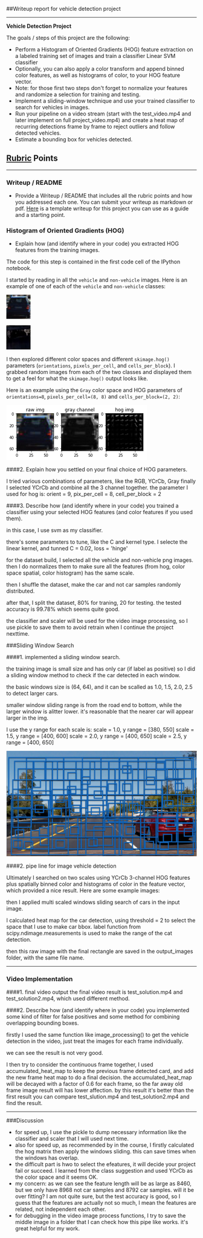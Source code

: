 ##Writeup report for vehicle detection project


---

**Vehicle Detection Project**

The goals / steps of this project are the following:

* Perform a Histogram of Oriented Gradients (HOG) feature extraction on a labeled training set of images and train a classifier Linear SVM classifier
* Optionally, you can also apply a color transform and append binned color features, as well as histograms of color, to your HOG feature vector. 
* Note: for those first two steps don't forget to normalize your features and randomize a selection for training and testing.
* Implement a sliding-window technique and use your trained classifier to search for vehicles in images.
* Run your pipeline on a video stream (start with the test_video.mp4 and later implement on full project_video.mp4) and create a heat map of recurring detections frame by frame to reject outliers and follow detected vehicles.
* Estimate a bounding box for vehicles detected.

[//]: # (Image References)
[image1]: ./examples/car_not_car.png
[image2]: ./examples/HOG_example.jpg
[image3]: ./examples/sliding_windows.jpg
[image4]: ./examples/sliding_window.jpg
[image5]: ./examples/bboxes_and_heat.png
[image6]: ./examples/labels_map.png
[image7]: ./examples/output_bboxes.png
[video1]: ./project_video.mp4

## [Rubric](https://review.udacity.com/#!/rubrics/513/view) Points

---

### Writeup / README

* Provide a Writeup / README that includes all the rubric points and how you addressed each one.  You can submit your writeup as markdown or pdf.  [Here](https://github.com/udacity/CarND-Vehicle-Detection/blob/master/writeup_template.md) is a template writeup for this project you can use as a guide and a starting point.  




### Histogram of Oriented Gradients (HOG)
* Explain how (and identify where in your code) you extracted HOG features from the training images.

The code for this step is contained in the first code cell of the IPython notebook.  

I started by reading in all the `vehicle` and `non-vehicle` images.  Here is an example of one of each of the `vehicle` and `non-vehicle` classes:


![car img](examples/car_templates/3.jpeg)

![not car img](examples/notcar_templates/extra34_144.jpeg)


I then explored different color spaces and different `skimage.hog()` parameters (`orientations`, `pixels_per_cell`, and `cells_per_block`).  I grabbed random images from each of the two classes and displayed them to get a feel for what the `skimage.hog()` output looks like.

Here is an example using the `Gray` color space and HOG parameters of `orientations=8`, `pixels_per_cell=(8, 8)` and `cells_per_block=(2, 2)`:


![car hog image](examples/car_hog.png)



####2. Explain how you settled on your final choice of HOG parameters.

I tried various combinations of parameters, like the RGB, YCrCb, Gray
finally I selected YCrCb and combine all the 3 channel together.
the parameter I used for hog is:
orient = 9, pix_per_cell = 8, cell_per_block = 2 



####3. Describe how (and identify where in your code) you trained a classifier using your selected HOG features (and color features if you used them).

in this case, I use svm as my classifier.

there's some parameters to tune, like the C and kernel type.
I selecte the linear kernel, and tunned C = 0.02, loss = 'hinge'


for the dataset build, I selected all the vehicle and non-vehicle png images.
then I do normalizes them to make sure all the features (from hog, color space spatial, color histogram)
has the same scale.

then I shuffle the dataset, make the car and not car samples randomly distributed.

after that, I split the dataset, 80% for traning, 20 for testing.
the tested accuracy is 99.78% which seems quite good.

the classifier and scaler will be used for the video image processing,
so I use pickle to save them to avoid retrain when I continue the project nexttime.


###Sliding Window Search

####1.  implemented a sliding window search.

the training image is small size and has only car (if label as positive)
so I did a sliding window method to check if the car detected in each window.

the basic windows size  is (64, 64), and it can be scalled as 1.0, 1.5, 2.0, 2.5 to detect larger cars.

smaller window sliding range is from the road end to bottom, while the larger window is alitter lower.
it's reasonable that the nearer car will appear larger in the img.

I use the y range for each scale is:
scale = 1.0, y range = [380, 550]
scale = 1.5, y range = [400, 600]
scale = 2.0, y range = [400, 650]
scale = 2.5, y range = [400, 650]


![alt text][image3]

####2. pipe line for image vehicle detection


Ultimately I searched on two scales using YCrCb 3-channel HOG features plus spatially binned color and histograms of color in the feature vector, which provided a nice result.  Here are some example images:

then I applied multi scaled windows sliding search of cars in the  input image.

I calculated heat map for the car detection, using threshold = 2 to select the space that I use to make car bbox.
label function from scipy.ndimage.measurements is used to make the range of the cat detection.

then this raw image with the final rectangle are saved in the output_images folder, with the same file name.




---

### Video Implementation

####1. final video output
the final video result is test_solution.mp4 and test_solution2.mp4, which used different method.


####2. Describe how (and identify where in your code) you implemented some kind of filter for false positives and some method for combining overlapping bounding boxes.

firstly I used the same function like image_processing() to get the vehicle detection in the video, just treat the images for each frame
individually.

we can see the result is not very good.

I then try to consider the continuous frame together,
I used accumulated_heat_map to keep the previous frame detected card, and add the new frame heat map to do a final decision.
the accumulated_heat_map will be decayed with a factor of 0.6 for each frame, so the far away old frame image result will has lower affection.
by this result it's better than the first result
you can compare test_slution.mp4 and test_solution2.mp4 and find the result.

---

###Discussion

*  for speed up, I use the pickle to dump necessary information like the classifier and scaler that I will used next time.
* also for speed up, as recommended by in the course, I firstly calculated the hog matrix then apply the windows sliding.
this can save times when the windows has overlap.
*  the difficult part is hwo to select the efeatures, it will decide your project fail or succeed.
I learned from the class suggestion and used YCrCb as the color space and it seems OK.
* my concern: as we can see the feature length will be as large as 8460, but we only have 8968 not car samples and 8792 car samples.
 will it be over fitting? I am not quite sure, but the test accuracy is good, so I guess that the features are actually not so much,
I mean the features are related, not independent each other.
* for debugging in the video image process functions, I try to save the middle image in a folder that I can check how this pipe like works.
it's great helpful for my work.
